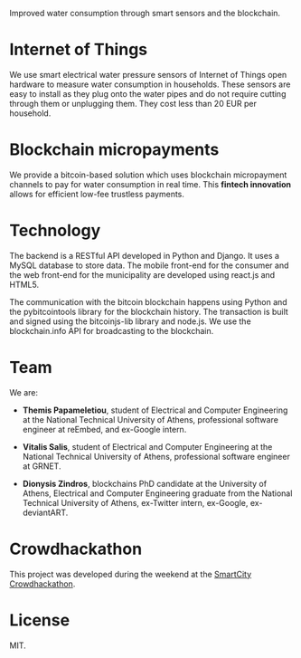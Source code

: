 Improved water consumption through smart sensors and the blockchain.

# Internet of Things

We use smart electrical water pressure sensors of Internet of Things open
hardware to measure water consumption in households. These sensors are easy to
install as they plug onto the water pipes and do not require cutting through
them or unplugging them. They cost less than 20 EUR per household.

# Blockchain micropayments

We provide a bitcoin-based solution which uses blockchain micropayment channels
to pay for water consumption in real time. This **fintech innovation** allows
for efficient low-fee trustless payments.

# Technology

The backend is a RESTful API developed in Python and Django. It uses a MySQL
database to store data. The mobile front-end for the consumer and the web
front-end for the municipality are developed using react.js and HTML5.

The communication with the bitcoin blockchain happens using Python and the
pybitcointools library for the blockchain history. The transaction is built and
signed using the bitcoinjs-lib library and node.js. We use the blockchain.info
API for broadcasting to the blockchain.

# Team

We are:

 * **Themis Papameletiou**, student of Electrical and Computer Engineering at
   the National Technical University of Athens, professional software engineer
   at reEmbed, and ex-Google intern.

 * **Vitalis Salis**, student of Electrical and Computer Engineering at the
   National Technical University of Athens, professional software engineer at
   GRNET.

 * **Dionysis Zindros**, blockchains PhD candidate at the University of Athens,
   Electrical and Computer Engineering graduate from the National Technical
   University of Athens, ex-Twitter intern, ex-Google, ex-deviantART.

# Crowdhackathon

This project was developed during the weekend at the [SmartCity
Crowdhackathon](http://crowdhackathon.com/smartcity/). 

# License

MIT.
